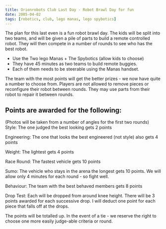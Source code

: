 ```yaml
---
title: Orionrobots Club Last Day - Robot Brawl Day for fun
date: 2005-04-02
tags: [robotics, club, lego manas, lego spybotics]
--- 
```

The plan for this last even is a fun robot brawl day. The kids will be split into two teams, and will be given a pile of parts to build a remote controlled robot. They will then compete in a number of rounds to see who has the best robot.

- Use the Two lego Manas + The Spybotics (allow kids to choose)
- They have 45 minutes as two teams to build remote buggies.
- Each of them needs to be steerable using the Manas handset.

The team with the most points will get the better prizes - we now have quite a number to choose from. Players are not allowed to remove pieces or reconfigure their robot between rounds. They may use parts from their robot to repair it between rounds.

## Points are awarded for the following:

(Photos will be taken from a number of angles for the first two rounds)
Style:
The one judged the best looking gets 2 points

Engineering:
The one that looks the best engineered (not style) also gets 4 points

Weight:
The lightest gets 4 points

Race Round:
The fastest vehicle gets 10 points
 
Sumo:
The vehicle who stays in the arena the longest gets 10 points.
We will allow only 4 minutes for each round - so fight well.

Behaviour:
The team with the best behaved members gets 8 points

Drop Test:
Each will be dropped from around knee height.
There will be 3 points awarded for each successive drop.
I will deduct one point for each piece that falls off at the drops.

The points will be totalled up.
In the event of a tie - we reserve the right to choose one more easily judge-able criteria or round.
